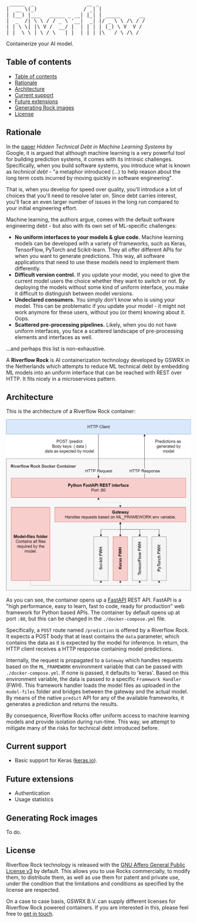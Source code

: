 <pre>
 _____  _                 __ _               
|  __ \(_)               / _| |              
| |__) |___   _____ _ __| |_| | _____      __
|  _  /| \ \ / / _ \ '__|  _| |/ _ \ \ /\ / /
| | \ \| |\ V /  __/ |  | | | | (_) \ V  V / 
|_|  \_\_| \_/ \___|_|  |_| |_|\___/ \_/\_/  
</pre>
Containerize your AI model.

## Table of contents
- [Table of contents](#table-of-contents)
- [Rationale](#rationale)
- [Architecture](#architecture)
- [Current support](#current-support)
- [Future extensions](#future-extensions)
- [Generating Rock images](#generating-rock-images)
- [License](#license)
  
## Rationale
In the [paper](https://papers.nips.cc/paper/5656-hidden-technical-debt-in-machine-learning-systems.pdf) *Hidden Technical Debt in Machine Learning Systems* by Google, it is argued that although machine learning is a very powerful tool for building prediction systems, it comes with its intrinsic challenges. Specifically, when you build software systems, you introduce what is known as _technical debt_ - "a metaphor introduced (...) to help reason about the long term costs incurred by moving quickly in software engineering".

That is, when you develop for speed over quality, you'll introduce a lot of choices that you'll need to resolve later on. Since debt carries interest, you'll face an even larger number of issues in the long run compared to your initial engineering effort.

Machine learning, the authors argue, comes with the default software engineering debt - but also with its own set of ML-specific challenges:

* **No uniform interfaces to your models & glue code.** Machine learning models can be developed with a variety of frameworks, such as Keras, TensorFlow, PyTorch and Scikit-learn. They all offer different APIs for when you want to generate predictions. This way, all software applications that need to use these models need to implement them differently.
* **Difficult version control.** If you update your model, you need to give the current model users the choice whether they want to switch or not. By deploying the models without some kind of uniform interface, you make it difficult to distinguish between model versions.
* **Undeclared consumers.** You simply don't know who is using your model. This can be problematic if you update your model - it might not work anymore for these users, without you (or them) knowing about it. Oops.
* **Scattered pre-processing pipelines.** Likely, when you do not have uniform interfaces, you face a scattered landscape of pre-processing elements and interfaces as well.

...and perhaps this list is non-exhaustive.

A **Riverflow Rock** is AI containerization technology developed by GSWRX in the Netherlands which attempts to reduce ML technical debt by embedding ML models into an uniform interface that can be reached with REST over HTTP. It fits nicely in a microservices pattern.

## Architecture
This is the architecture of a Riverflow Rock container:

![Riverflow Rock architecture](./assets/architecture.png)

As you can see, the container opens up a [FastAPI](https://github.com/tiangolo/fastapi) REST API. FastAPI is a "high performance, easy to learn, fast to code, ready for production" web framework for Python based APIs. The container by default opens up at port `:80`, but this can be changed in the `./docker-compose.yml` file.

Specifically, a `POST` route named `/prediction` is offered by a Riverflow Rock. It expects a POST body that at least contains the `data` parameter, which contains the data as it is expected by the model for inference. In return, the HTTP client receives a HTTP response containing model predictions.

Internally, the request is propagated to a `Gateway` which handles requests based on the `ML_FRAMEWORK` environment variable that can be passed with `./docker-compose.yml`. If none is passed, it defaults to 'keras'. Based on this environment variable, the data is passed to a specific `Framework Handler` (FWH). This framework handler loads the model files as uploaded in the `model-files` folder and bridges between the gateway and the actual model. By means of the native `predict` API for any of the available frameworks, it generates a prediction and returns the results.

By consequence, Riverflow Rocks offer uniform access to machine learning models and provide isolation during run-time. This way, we attempt to mitigate many of the risks for technical debt introduced before.

## Current support
* Basic support for Keras ([keras.io](https://keras.io)).

## Future extensions
* Authentication
* Usage statistics

## Generating Rock images
To do.

## License
Riverflow Rock technology is released with the [GNU Affero General Public License v3](./LICENSE) by default. This allows you to use Rocks commercially, to modify them, to distribute them, as well as use them for patent and private use, under the condition that the limitations and conditions as specified by the license are respected.

On a case to case basis, GSWRX B.V. can supply different licenses for Riverflow Rock powered containers. If you are interested in this, please feel free to [get in touch](https://www.degasfabriek.com/contact/).